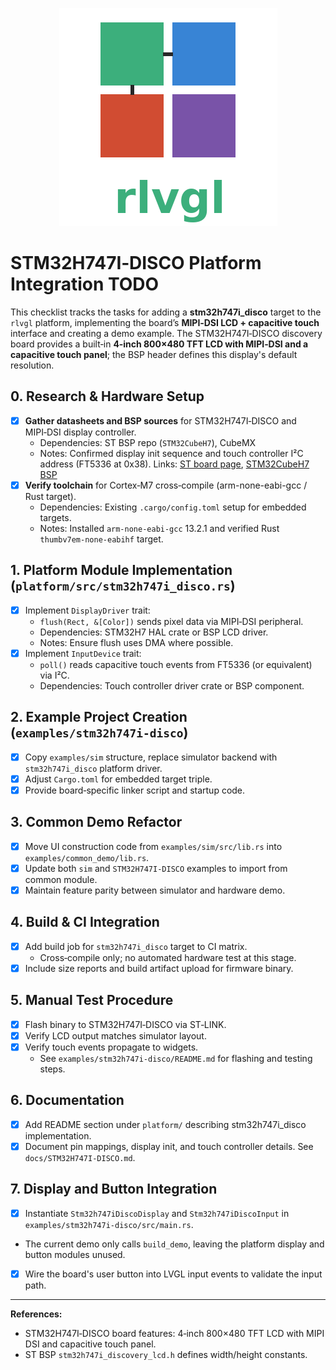 <!--
docs/TODO-STM32H747I-DISCO.md - STM32H747I‑DISCO Platform Integration TODO.
-->
<p align="center">
  <img src="../rlvgl-logo.png" alt="rlvgl" />
</p>

# STM32H747I‑DISCO Platform Integration TODO

This checklist tracks the tasks for adding a **stm32h747i_disco** target to the `rlvgl` platform, implementing the board’s **MIPI‑DSI LCD + capacitive touch** interface and creating a demo example.
The STM32H747I‑DISCO discovery board provides a built‑in **4‑inch 800×480 TFT LCD with MIPI‑DSI and a capacitive touch panel**; the BSP header defines this display's default resolution.

## 0. Research & Hardware Setup
- [x] **Gather datasheets and BSP sources** for STM32H747I‑DISCO and MIPI‑DSI display controller.
  - Dependencies: ST BSP repo (`STM32CubeH7`), CubeMX
  - Notes: Confirmed display init sequence and touch controller I²C address (FT5336 at 0x38). Links: [ST board page](https://www.st.com/en/evaluation-tools/stm32h747i-disco.html), [STM32CubeH7 BSP](https://github.com/STMicroelectronics/STM32CubeH7)
- [x] **Verify toolchain** for Cortex‑M7 cross‑compile (arm-none-eabi-gcc / Rust target).
  - Dependencies: Existing `.cargo/config.toml` setup for embedded targets.
  - Notes: Installed `arm-none-eabi-gcc` 13.2.1 and verified Rust `thumbv7em-none-eabihf` target.

## 1. Platform Module Implementation (`platform/src/stm32h747i_disco.rs`)
- [x] Implement `DisplayDriver` trait:
  - `flush(Rect, &[Color])` sends pixel data via MIPI‑DSI peripheral.
  - Dependencies: STM32H7 HAL crate or BSP LCD driver.
  - Notes: Ensure flush uses DMA where possible.
- [x] Implement `InputDevice` trait:
  - `poll()` reads capacitive touch events from FT5336 (or equivalent) via I²C.
  - Dependencies: Touch controller driver crate or BSP component.

## 2. Example Project Creation (`examples/stm32h747i-disco`)
- [x] Copy `examples/sim` structure, replace simulator backend with `stm32h747i_disco` platform driver.
- [x] Adjust `Cargo.toml` for embedded target triple.
- [x] Provide board‑specific linker script and startup code.

## 3. Common Demo Refactor
- [x] Move UI construction code from `examples/sim/src/lib.rs` into `examples/common_demo/lib.rs`.
- [x] Update both `sim` and `STM32H747I-DISCO` examples to import from common module.
- [x] Maintain feature parity between simulator and hardware demo.

## 4. Build & CI Integration
- [x] Add build job for `stm32h747i_disco` target to CI matrix.
  - Cross‑compile only; no automated hardware test at this stage.
- [x] Include size reports and build artifact upload for firmware binary.

## 5. Manual Test Procedure
- [x] Flash binary to STM32H747I‑DISCO via ST‑LINK.
- [x] Verify LCD output matches simulator layout.
- [x] Verify touch events propagate to widgets.
  - See `examples/stm32h747i-disco/README.md` for flashing and testing steps.

## 6. Documentation
- [x] Add README section under `platform/` describing stm32h747i_disco implementation.
- [x] Document pin mappings, display init, and touch controller details. See `docs/STM32H747I-DISCO.md`.

## 7. Display and Button Integration
 - [x] Instantiate `Stm32h747iDiscoDisplay` and `Stm32h747iDiscoInput` in `examples/stm32h747i-disco/src/main.rs`.
  - The current demo only calls `build_demo`, leaving the platform display and button modules unused.
 - [x] Wire the board's user button into LVGL input events to validate the input path.

---
**References:**
- STM32H747I‑DISCO board features: 4‑inch 800×480 TFT LCD with MIPI DSI and capacitive touch panel.
- ST BSP `stm32h747i_discovery_lcd.h` defines width/height constants.

